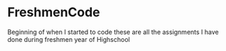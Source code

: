 # FreshmenCode
Beginning of when I started to code these are all the assignments I have done during freshmen year of Highschool
